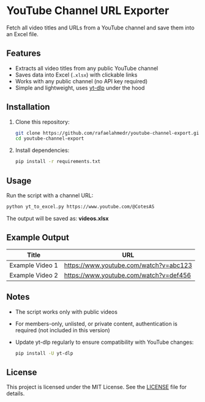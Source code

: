 # YouTube Channel URL Exporter

Fetch all video titles and URLs from a YouTube channel and save them into an Excel file.

## Features
- Extracts all video titles from any public YouTube channel  
- Saves data into Excel (`.xlsx`) with clickable links  
- Works with any public channel (no API key required)  
- Simple and lightweight, uses [yt-dlp](https://github.com/yt-dlp/yt-dlp) under the hood  

## Installation

1. Clone this repository:
   ```bash
   git clone https://github.com/rafaelahmedr/youtube-channel-export.git
   cd youtube-channel-export
   ```

2. Install dependencies:
   ```bash
   pip install -r requirements.txt
   ```

## Usage

Run the script with a channel URL:

```bash
python yt_to_excel.py https://www.youtube.com/@CotesAS
```

The output will be saved as: **videos.xlsx**

## Example Output

| Title            | URL                                     |
|------------------|-----------------------------------------|
| Example Video 1  | https://www.youtube.com/watch?v=abc123  |
| Example Video 2  | https://www.youtube.com/watch?v=def456  |

## Notes
- The script works only with public videos  
- For members-only, unlisted, or private content, authentication is required (not included in this version)  
- Update yt-dlp regularly to ensure compatibility with YouTube changes:
  
  ```bash
  pip install -U yt-dlp
  ```

## License
This project is licensed under the MIT License. See the [LICENSE](LICENSE) file for details.
